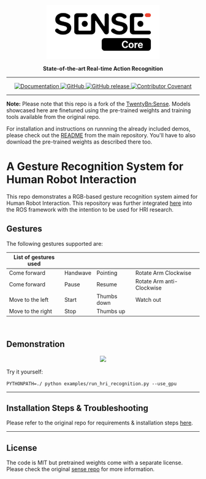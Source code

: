 <div align="center">

<img src="docs/imgs/sense_core_logo.svg" height="140px">

**State-of-the-art Real-time Action Recognition**

---


<!-- BADGES -->
<p align="center">
    <a href="https://20bn.com/">
        <img alt="Documentation" src="https://img.shields.io/website/http/20bn.com.svg?down_color=red&down_message=offline&up_message=online">
    </a>
    <a href="https://github.com/TwentyBN/sense/master/LICENSE">
        <img alt="GitHub" src="https://img.shields.io/github/license/TwentyBN/sense.svg?color=blue">
    </a>
    <a href="https://github.com/TwentyBN/sense/releases">
        <img alt="GitHub release" src="https://img.shields.io/github/release/TwentyBN/sense.svg">
    </a>
    <a href="https://github.com/TwentyBN/sense/blob/master/CODE_OF_CONDUCT.md">
        <img alt="Contributor Covenant" src="https://img.shields.io/badge/Contributor%20Covenant-v2.0%20adopted-ff69b4.svg">
    </a>
</p>

</div>

---

<!-- Add some bullet points for what this repo provides-->

**Note:** Please note that this repo is a fork of the [TwentyBn:Sense](https://github.com/TwentyBN/sense). Models showcased here are finetuned using the pre-trained weights and training tools available from the original repo.

For installation and instructions on runnning the already included demos, please check out the [README](https://github.com/TwentyBN/sense#getting-started) from the main repository. You'll have to also download the pre-trained weights as described there too.


# A Gesture Recognition System for Human Robot Interaction

This repo demonstrates a RGB-based gesture recognition system aimed for Human Robot Interaction. This repository was further integrated [here](https://github.com/alberttjc/hiROS) into the ROS framework with the intention to be used for HRI research.

## Gestures

The following gestures supported are:

<div align="center">

|List of gestures used||||
| ------------- |-------------| ---------| ------------- |
| Come forward                | Handwave           | Pointing       | Rotate Arm Clockwise |
| Come forward                | Pause              |Resume          | Rotate Arm anti-Clockwise |
| Move to the left            | Start              |Thumbs down     | Watch out|
| Move to the right           | Stop               |Thumbs up       |
</div>

<br/>

## Demonstration

<p align="center">
    <img src="docs/gifs/hri_recognition.gif" width="600px">
</p>


Try it yourself: 

```
PYTHONPATH=./ python examples/run_hri_recognition.py --use_gpu
```

---

## Installation Steps & Troubleshooting
Please refer to the original repo for requirements & installation steps [here](https://github.com/TwentyBN/sense#getting-started).

--- 

## License 

The code is MIT but pretrained weights come with a separate license. Please check the original 
[sense repo](https://github.com/TwentyBN/sense) for more information.